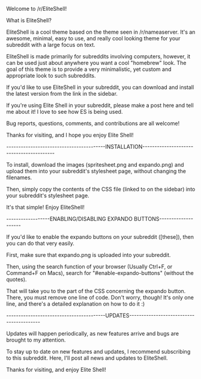 Welcome to /r/EliteShell!

What is EliteShell?

EliteShell is a cool theme based on the theme seen in /r/nameaserver. It's an awesome, minimal, easy to use, and really cool looking theme for your subreddit with a large focus on text.

EliteShell is made primarily for subreddits involving computers, however, it can be used just about anywhere you want a cool "homebrew" look. The goal of this theme is to provide a very minimalistic, yet custom and appropriate look to such subreddits.

If you'd like to use EliteShell in your subreddit, you can download and install the latest version from the link in the sidebar.

If you're using Elite Shell in your subreddit, please make a post here and tell me about it! I love to see how ES is being used.

Bug reports, questions, comments, and contributions are all welcome!

Thanks for visiting, and I hope you enjoy Elite Shell!

-----------------------------------------INSTALLATION-----------------------------------------

To install, download the images (spritesheet.png and expando.png) and upload them into your subreddit's stylesheet page, without changing the filenames.

Then, simply copy the contents of the CSS file (linked to on the sidebar) into your subreddit's stylesheet page.

It's that simple! Enjoy EliteShell!

------------------ENABLING/DISABLING EXPANDO BUTTONS--------------------

If you'd like to enable the expando buttons on your subreddit ([these]), then you can do that very easily.

First, make sure that expando.png is uploaded into your subreddit.

Then, using the search function of your browser (Usually Ctrl+F, or Command+F on Macs), search for "#enable-expando-buttons" (without the quotes).

That will take you to the part of the CSS concerning the expando button. There, you must remove one line of code. Don't worry, though! It's only one line, and there's a detailed explanation on how to do it :)

-----------------------------------------UPDATES-----------------------------------------

Updates will happen periodically, as new features arrive and bugs are brought to my attention.

To stay up to date on new features and updates, I recommend subscribing to this subreddit. Here, I'll post all news and updates to EliteShell.

Thanks for visiting, and enjoy Elite Shell!
